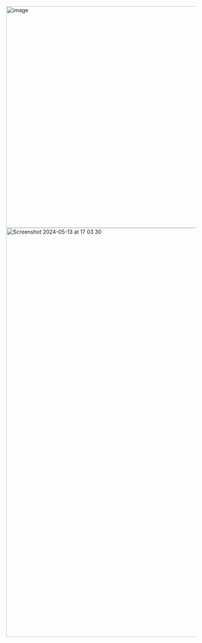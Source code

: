 <img width="589" alt="image" src="https://github.com/TodePond/DreamBerd/assets/15892272/7d68f18e-106f-4b46-937a-5e4753bc4096">

<img width="1087" alt="Screenshot 2024-05-13 at 17 03 30" src="https://github.com/TodePond/DreamBerd/assets/15892272/57131903-5710-4d91-9f0c-60e91fb6c49d">
